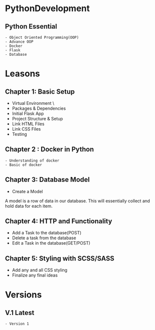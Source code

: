 # PythonDevelopment


## Python Essential 
    - Object Oriented Programming(OOP)
    - Advance OOP
    - Docker
    - Flask 
    - Database 

# Leasons

## Chapter 1: Basic Setup 
 - Virtual Environment \
 - Packages & Dependencies 
 - Initial Flask App
 - Project Structure & Setup
 - Link HTML Files
 - Link CSS Files 
 - Testing 

## Chapter 2 : Docker in Python 
    - Understanding of docker 
    - Basic of docker 
 
## Chapter 3: Database Model 
 - Create a Model 
 
 A model is a row of data in our database. This will essentially collect and hold data for each item.
 
## Chapter 4: HTTP and Functionality 
 - Add a Task to the database(POST)
 - Delete a task from the database 
 - Edit a Task in the database(GET/POST)
 
##  Chapter 5: Styling  with SCSS/SASS
 - Add any and all CSS styling 
 - Finalize any final ideas 

 
# Versions 

## V.1 Latest 

    - Version 1 